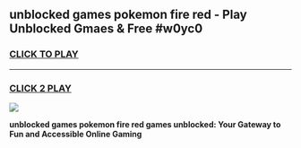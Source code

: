 
## unblocked games pokemon fire red - Play Unblocked Gmaes & Free #w0yc0
<h3>
<a href="https://premium.freeplayer.one?title=unblocked_games_pokemon_fire_red&ref=03M">CLICK TO PLAY</a></h3>
<hr>

<h3>
<a href="https://premium.freeplayer.one?title=unblocked_games_pokemon_fire_red&ref=03M">CLICK 2 PLAY</a>
  
</h3>

<a href="https://premium.freeplayer.one?title=unblocked_games_pokemon_fire_red&ref=03M"><img src="https://clearcache.store/games.png"></a>


**unblocked games pokemon fire red games unblocked: Your Gateway to Fun and Accessible Online Gaming**

